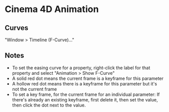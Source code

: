 # Cinema 4D Animation

## Curves

"Window > Timeline (F-Curve)..."

## Notes

- To set the easing curve for a property, right-click the label for that property and select "Animation > Show F-Curve"
- A solid red dot means the current frame is a keyframe for this parameter
- A hollow red dot means there is a keyframe for this parameter but it's not the current frame
- To set a key frame, for the current frame for an individual parameter: If there's already an existing keyframe, first delete it, then set the value, then click the dot next to the value.
